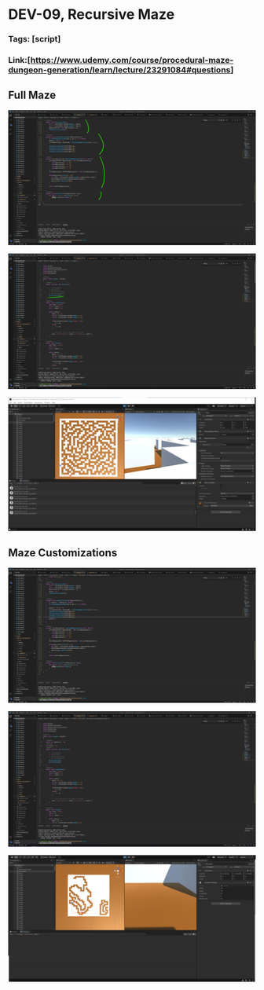 # DEV-09, Recursive Maze
### Tags: [script]
### Link:[<https://www.udemy.com/course/procedural-maze-dungeon-generation/learn/lecture/23291084#questions>]

## Full Maze
![](../images/DEV-09/DEV-09-A1.png)

![](../images/DEV-09/DEV-09-A2.png)

![](../images/DEV-09/DEV-09-A3.png)


## Maze Customizations
![](../images/DEV-09/DEV-09-B1.png)

![](../images/DEV-09/DEV-09-B2.png)

![](../images/DEV-09/DEV-09-B3.png)
